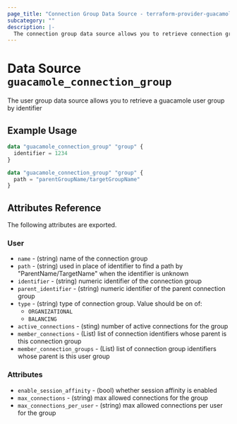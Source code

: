 ```yaml
---
page_title: "Connection Group Data Source - terraform-provider-guacamole"
subcategory: ""
description: |-
  The connection group data source allows you to retrieve connection group details by identifier or path
---
```


# Data Source `guacamole_connection_group`

The user group data source allows you to retrieve a guacamole user group by identifier

## Example Usage

```terraform
data "guacamole_connection_group" "group" {
  identifier = 1234
}
```

```terraform
data "guacamole_connection_group" "group" {
  path = "parentGroupName/targetGroupName"
}
```

## Attributes Reference

The following attributes are exported.

### User

- `name` -  (string) name of the connection group
- `path` -  (string) used in place of identifier to find a path by "ParentName/TargetName" when the identifier is unknown
- `identifier` -  (string) numeric identifier of the connection group
- `parent_identifier` -  (string) numeric identifier of the parent connection group
- `type` -  (string) type of connection group.  Value should be on of:
  - `ORGANIZATIONAL`
  - `BALANCING`
- `active_connections` - (sting) number of active connections for the group
- `member_connections` - (List) list of connection identifiers whose parent is this connection group
- `member_connection_groups` - (List) list of connection group identifiers whose parent is this user group

### Attributes

- `enable_session_affinity` - (bool) whether session affinity is enabled
- `max_connections` - (string) max allowed connections for the group
- `max_connections_per_user` - (string) max allowed connections per user for the group

